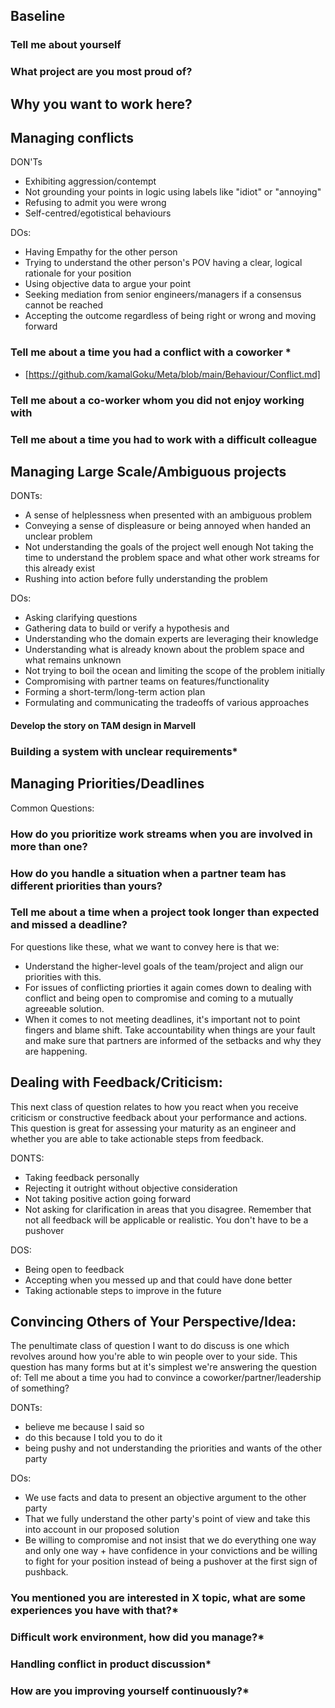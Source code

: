 ## Baseline

### Tell me about yourself

### What project are you most proud of?

## Why you want to work here?


## Managing conflicts

DON'Ts
- Exhibiting aggression/contempt
- Not grounding your points in logic using labels like "idiot" or "annoying"
- Refusing to admit you were wrong
- Self-centred/egotistical behaviours

DOs:
- Having Empathy for the other person
- Trying to understand the other person's POV having a clear, logical rationale for your position
- Using objective data to argue your point
- Seeking mediation from senior engineers/managers if a consensus cannot be reached
- Accepting the outcome regardless of being right or wrong and moving forward
  
### Tell me about a time you had a conflict with a coworker *
- [https://github.com/kamalGoku/Meta/blob/main/Behaviour/Conflict.md]

### Tell me about a co-worker whom you did not enjoy working with
### Tell me about a time you had to work with a difficult colleague


## Managing Large Scale/Ambiguous projects

DONTs:
- A sense of helplessness when presented with an ambiguous problem
- Conveying a sense of displeasure or being annoyed when handed an unclear problem
- Not understanding the goals of the project well enough Not taking the time to understand the problem space and what other work streams for this already exist
- Rushing into action before fully understanding the problem

DOs:
- Asking clarifying questions
- Gathering data to build or verify a hypothesis and
- Understanding who the domain experts are leveraging their knowledge
- Understanding what is already known about the problem space and what remains unknown
- Not trying to boil the ocean and limiting the scope of the problem initially
- Compromising with partner teams on features/functionality
- Forming a short-term/long-term action plan
- Formulating and communicating the tradeoffs of various approaches

#### Develop the story on TAM design in Marvell

### Building a system with unclear requirements*

## Managing Priorities/Deadlines
Common Questions:
### How do you prioritize work streams when you are involved in more than one?
### How do you handle a situation when a partner team has different priorities than yours?
### Tell me about a time when a project took longer than expected and missed a deadline?

For questions like these, what we want to convey here is that we:
- Understand the higher-level goals of the team/project and align our priorities with this.
- For issues of conflicting priorties it again comes down to dealing with conflict and being open to compromise and coming to a mutually agreeable solution.
- When it comes to not meeting deadlines, it's important not to point fingers and blame shift. Take accountability when things are your fault and
make sure that partners are informed of the setbacks and why they are happening.

## Dealing with Feedback/Criticism:
This next class of question relates to how you react when you receive criticism or constructive feedback about your performance and actions.
This question is great for assessing your maturity as an engineer and whether you are able to take actionable steps from feedback.

DONTS:
+ Taking feedback personally
+ Rejecting it outright without objective consideration
+ Not taking positive action going forward
+ Not asking for clarification in areas that you disagree. Remember that not all feedback will be applicable or realistic. You don't have to be a pushover

DOS: 
+ Being open to feedback
+ Accepting when you messed up and that could have done better
+ Taking actionable steps to improve in the future

## Convincing Others of Your Perspective/Idea:
The penultimate class of question I want to do discuss is one which revolves around how you're able to win people over to your side.
This question has many forms but at it's simplest we're answering the question of:
Tell me about a time you had to convince a coworker/partner/leadership of something?

DONTs:
- believe me because I said so
- do this because I told you to do it
- being pushy and not understanding the priorities and wants of the other party

DOs:
+ We use facts and data to present an objective argument to the other party
+ That we fully understand the other party's point of view and take this into account in our proposed solution
+ Be willing to compromise and not insist that we do everything one way and only one way + have confidence in your convictions and be willing to fight for your position instead of being a pushover at the first sign of pushback.

### You mentioned you are interested in X topic, what are some experiences you have with that?*
### Difficult work environment, how did you manage?*
### Handling conflict in product discussion*
### How are you improving yourself continuously?*

